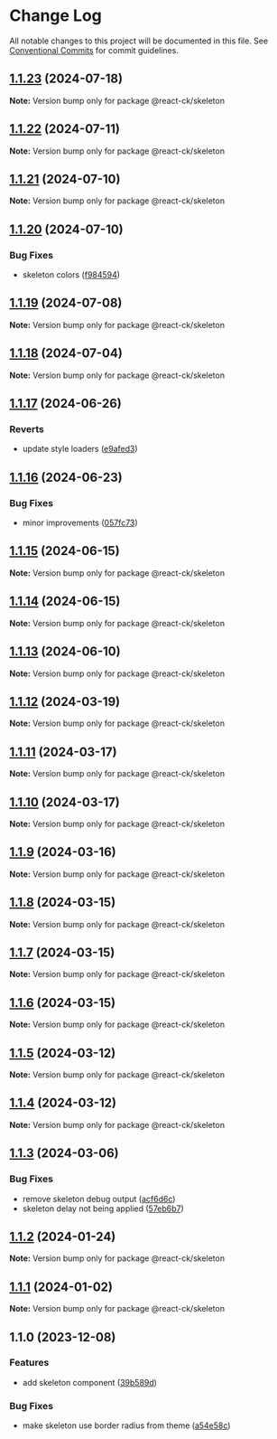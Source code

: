 # Change Log

All notable changes to this project will be documented in this file.
See [Conventional Commits](https://conventionalcommits.org) for commit guidelines.

## [1.1.23](https://github.com/abelflopes/react-ck/compare/@react-ck/skeleton@1.1.22...@react-ck/skeleton@1.1.23) (2024-07-18)

**Note:** Version bump only for package @react-ck/skeleton





## [1.1.22](https://github.com/abelflopes/react-ck/compare/@react-ck/skeleton@1.1.21...@react-ck/skeleton@1.1.22) (2024-07-11)

**Note:** Version bump only for package @react-ck/skeleton





## [1.1.21](https://github.com/abelflopes/react-ck/compare/@react-ck/skeleton@1.1.20...@react-ck/skeleton@1.1.21) (2024-07-10)

**Note:** Version bump only for package @react-ck/skeleton





## [1.1.20](https://github.com/abelflopes/react-ck/compare/@react-ck/skeleton@1.1.19...@react-ck/skeleton@1.1.20) (2024-07-10)


### Bug Fixes

* skeleton colors ([f984594](https://github.com/abelflopes/react-ck/commit/f984594b8de2ab140e82d91cec38acbe0d7c0889))



## [1.1.19](https://github.com/abelflopes/react-ck/compare/@react-ck/skeleton@1.1.18...@react-ck/skeleton@1.1.19) (2024-07-08)

**Note:** Version bump only for package @react-ck/skeleton





## [1.1.18](https://github.com/abelflopes/react-ck/compare/@react-ck/skeleton@1.1.17...@react-ck/skeleton@1.1.18) (2024-07-04)

**Note:** Version bump only for package @react-ck/skeleton





## [1.1.17](https://github.com/abelflopes/react-ck/compare/@react-ck/skeleton@1.1.16...@react-ck/skeleton@1.1.17) (2024-06-26)


### Reverts

* update style loaders ([e9afed3](https://github.com/abelflopes/react-ck/commit/e9afed309e7893e95b4b02cceb7e9636670740b8))



## [1.1.16](https://github.com/abelflopes/react-ck/compare/@react-ck/skeleton@1.1.15...@react-ck/skeleton@1.1.16) (2024-06-23)


### Bug Fixes

* minor improvements ([057fc73](https://github.com/abelflopes/react-ck/commit/057fc73a40b858d25f8e3e60cea7d4ec9fe021ed))



## [1.1.15](https://github.com/abelflopes/react-ck/compare/@react-ck/skeleton@1.1.14...@react-ck/skeleton@1.1.15) (2024-06-15)

**Note:** Version bump only for package @react-ck/skeleton





## [1.1.14](https://github.com/abelflopes/react-ck/compare/@react-ck/skeleton@1.1.13...@react-ck/skeleton@1.1.14) (2024-06-15)

**Note:** Version bump only for package @react-ck/skeleton





## [1.1.13](https://github.com/abelflopes/react-ck/compare/@react-ck/skeleton@1.1.12...@react-ck/skeleton@1.1.13) (2024-06-10)

**Note:** Version bump only for package @react-ck/skeleton





## [1.1.12](https://github.com/abelflopes/react-ck/compare/@react-ck/skeleton@1.1.11...@react-ck/skeleton@1.1.12) (2024-03-19)

**Note:** Version bump only for package @react-ck/skeleton





## [1.1.11](https://github.com/abelflopes/react-ck/compare/@react-ck/skeleton@1.1.10...@react-ck/skeleton@1.1.11) (2024-03-17)

**Note:** Version bump only for package @react-ck/skeleton





## [1.1.10](https://github.com/abelflopes/react-ck/compare/@react-ck/skeleton@1.1.9...@react-ck/skeleton@1.1.10) (2024-03-17)

**Note:** Version bump only for package @react-ck/skeleton





## [1.1.9](https://github.com/abelflopes/react-ck/compare/@react-ck/skeleton@1.1.8...@react-ck/skeleton@1.1.9) (2024-03-16)

**Note:** Version bump only for package @react-ck/skeleton





## [1.1.8](https://github.com/abelflopes/react-ck/compare/@react-ck/skeleton@1.1.7...@react-ck/skeleton@1.1.8) (2024-03-15)

**Note:** Version bump only for package @react-ck/skeleton





## [1.1.7](https://github.com/abelflopes/react-ck/compare/@react-ck/skeleton@1.1.6...@react-ck/skeleton@1.1.7) (2024-03-15)

**Note:** Version bump only for package @react-ck/skeleton





## [1.1.6](https://github.com/abelflopes/react-ck/compare/@react-ck/skeleton@1.1.5...@react-ck/skeleton@1.1.6) (2024-03-15)

**Note:** Version bump only for package @react-ck/skeleton





## [1.1.5](https://github.com/abelflopes/react-ck/compare/@react-ck/skeleton@1.1.4...@react-ck/skeleton@1.1.5) (2024-03-12)

**Note:** Version bump only for package @react-ck/skeleton





## [1.1.4](https://github.com/abelflopes/react-ck/compare/@react-ck/skeleton@1.1.3...@react-ck/skeleton@1.1.4) (2024-03-12)

**Note:** Version bump only for package @react-ck/skeleton





## [1.1.3](https://github.com/abelflopes/react-ck/compare/@react-ck/skeleton@1.1.2...@react-ck/skeleton@1.1.3) (2024-03-06)


### Bug Fixes

* remove skeleton debug output ([acf6d6c](https://github.com/abelflopes/react-ck/commit/acf6d6c49b0430c8acd3289282acfefa71145a05))
* skeleton delay not being applied ([57eb6b7](https://github.com/abelflopes/react-ck/commit/57eb6b785998d4bd26313084618fae385c94ea46))



## [1.1.2](https://github.com/abelflopes/react-ck/compare/@react-ck/skeleton@1.1.1...@react-ck/skeleton@1.1.2) (2024-01-24)

**Note:** Version bump only for package @react-ck/skeleton





## [1.1.1](https://github.com/abelflopes/react-ck/compare/@react-ck/skeleton@1.1.0...@react-ck/skeleton@1.1.1) (2024-01-02)

**Note:** Version bump only for package @react-ck/skeleton





## 1.1.0 (2023-12-08)


### Features

* add skeleton component ([39b589d](https://github.com/abelflopes/react-ck/commit/39b589d156aee9ec5aad981b8dbfb8f5123de3ee))


### Bug Fixes

* make skeleton use border radius from theme ([a54e58c](https://github.com/abelflopes/react-ck/commit/a54e58c0a307e916a0fb6773951688d115f94e72))
